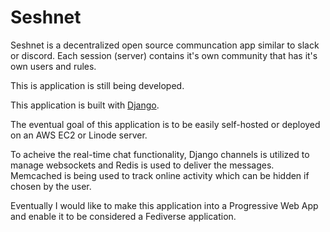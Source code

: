 # Seshnet

Seshnet is a decentralized open source communcation app similar to slack or discord.
Each session (server) contains it's own community that has it's own users and rules.

This is application is still being developed.

This application is built with [Django](https://www.djangoproject.com/).

The eventual goal of this application is to be easily self-hosted or deployed on an AWS EC2 or Linode server.

To acheive the real-time chat functionality, Django channels is utilized to manage websockets and Redis is used to deliver the messages.
Memcached is being used to track online activity which can be hidden if chosen by the user.

Eventually I would like to make this application into a Progressive Web App and enable it to be considered a Fediverse application.
